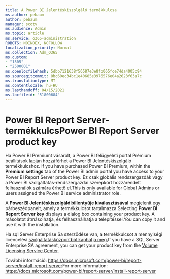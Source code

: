 ```yaml
---
title: A Power BI Jelentéskiszolgáló termékkulcsa
ms.author: pebaum
author: pebaum
manager: scotv
ms.audience: Admin
ms.topic: article
ms.service: o365-administration
ROBOTS: NOINDEX, NOFOLLOW
localization_priority: Normal
ms.collection: Adm_O365
ms.custom:
- "1305"
- "2500001"
ms.openlocfilehash: 5dbb7121638f56587e3e8fb065fce74da4005c94
ms.sourcegitcommit: 8bc60ec34bc1e40685e3976576e04a2623f63a7c
ms.translationtype: MT
ms.contentlocale: hu-HU
ms.lasthandoff: 04/15/2021
ms.locfileid: "51800684"
---
```

# <a name="power-bi-report-server-product-key"></a><span data-ttu-id="e2cce-102">Power BI Report Server-termékkulcs</span><span class="sxs-lookup"><span data-stu-id="e2cce-102">Power BI Report Server product key</span></span>

<span data-ttu-id="e2cce-103">Ha Power BI Premiumt vásárolt, a Power BI felügyeleti portál Prémium beállítások lapján hozzáférhet a Power BI Jelentéskiszolgáló termékkulcshoz. </span><span class="sxs-lookup"><span data-stu-id="e2cce-103">If you have purchased Power BI Premium, within the **Premium settings** tab of the Power BI admin portal you have access to your Power BI Report Server product key.</span></span> <span data-ttu-id="e2cce-104">Ez csak globális rendszergazdák vagy a Power BI szolgáltatás-rendszergazdai szerepkört hozzárendelt felhasználók számára érhető el.</span><span class="sxs-lookup"><span data-stu-id="e2cce-104">This is only available for Global Admins or users assigned the Power BI service administrator role.</span></span>

<span data-ttu-id="e2cce-105">A **Power BI Jelentéskiszolgáló billentyűje kiválasztásával** megjelenít egy párbeszédpanelt, amely a termékkulcsot tartalmazza.</span><span class="sxs-lookup"><span data-stu-id="e2cce-105">Selecting **Power BI Report Server key** displays a dialog box containing your product key.</span></span> <span data-ttu-id="e2cce-106">A másolatot átmásolhatja, és felhasználhatja a telepítéssel.</span><span class="sxs-lookup"><span data-stu-id="e2cce-106">You can copy it and use it with the installation.</span></span>

<span data-ttu-id="e2cce-107">Ha sql Server Enterprise Sa szerződése van, a termékkulcsot a mennyiségi licencelési [szolgáltatásközpontból kaphatja meg.](https://www.microsoft.com/Licensing/servicecenter/)</span><span class="sxs-lookup"><span data-stu-id="e2cce-107">If you have a SQL Server Enterprise SA agreement, you can get your product key from the [Volume Licensing Service Center](https://www.microsoft.com/Licensing/servicecenter/).</span></span>

<span data-ttu-id="e2cce-108">További információ: https://docs.microsoft.com/power-bi/report-server/install-report-server</span><span class="sxs-lookup"><span data-stu-id="e2cce-108">For more information: https://docs.microsoft.com/power-bi/report-server/install-report-server</span></span>
